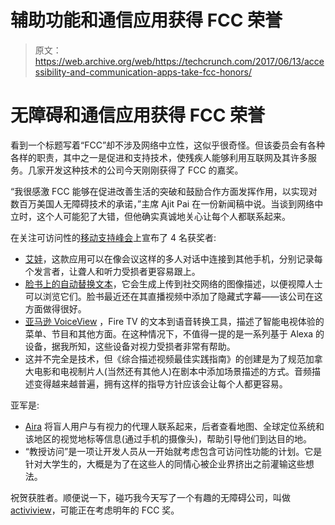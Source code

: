 # 辅助功能和通信应用获得 FCC 荣誉 

> 原文：<https://web.archive.org/web/https://techcrunch.com/2017/06/13/accessibility-and-communication-apps-take-fcc-honors/>

# 无障碍和通信应用获得 FCC 荣誉

看到一个标题写着“FCC”却不涉及网络中立性，这似乎很奇怪。但该委员会有各种各样的职责，其中之一是促进和支持技术，使残疾人能够利用互联网及其许多服务。几家开发这种技术的公司今天刚刚获得了 FCC 的嘉奖。

“我很感激 FCC 能够在促进改善生活的突破和鼓励合作方面发挥作用，以实现对数百万美国人无障碍技术的承诺，”主席 Ajit Pai 在一份新闻稿中说。当谈到网络中立时，这个人可能犯了大错，但他确实真诚地关心让每个人都联系起来。

在关注可访问性的[移动支持峰会](https://web.archive.org/web/20221209233705/http://www.m-enabling.com/)上宣布了 4 名获奖者:

*   [艾娃](https://web.archive.org/web/20221209233705/https://beta.techcrunch.com/2016/11/21/ava-gives-the-hearing-impaired-a-more-present-voice-in-group-conversations/)，这款应用可以在像会议这样的多人对话中连接到其他手机，分别记录每个发言者，让聋人和听力受损者更容易跟上。
*   [脸书上的自动替换文本](https://web.archive.org/web/20221209233705/https://www.google.com/url?q=https://beta.techcrunch.com/2016/04/04/facebooks-tool-to-help-the-blind-see-images-just-launched-for-ios/)，它会生成上传到社交网络的图像描述，以便视障人士可以浏览它们。脸书最近还在其直播视频中添加了隐藏式字幕——该公司在这方面做得很好。
*   [亚马逊 VoiceView](https://web.archive.org/web/20221209233705/https://beta.techcrunch.com/2016/05/10/amazon-voiceview/) ，Fire TV 的文本到语音转换工具，描述了智能电视体验的菜单、节目和其他方面。在这种情况下，不值得一提的是一系列基于 Alexa 的设备，据我所知，这些设备对视力受损者非常有帮助。
*   这并不完全是技术，但《综合描述视频最佳实践指南》的创建是为了规范加拿大电影和电视制片人(当然还有其他人)在剧本中添加场景描述的方式。音频描述变得越来越普遍，拥有这样的指导方针应该会让每个人都更容易。

亚军是:

*   [Aira](https://web.archive.org/web/20221209233705/https://aira.io/) 将盲人用户与有视力的代理人联系起来，后者查看地图、全球定位系统和该地区的视觉地标等信息(通过手机的摄像头)，帮助引导他们到达目的地。
*   “教授访问”是一项让开发人员从一开始就考虑包含可访问性功能的计划。它是针对大学生的，大概是为了在这些人的同情心被企业界挤出之前灌输这些想法。

祝贺获胜者。顺便说一下，碰巧我今天写了一个有趣的无障碍公司，叫做[activiview](https://web.archive.org/web/20221209233705/https://beta.techcrunch.com/2017/06/13/actiview-aims-to-streamline-movie-accessibility-for-millions-of-hearing-and-vision-impaired/)，可能正在考虑明年的 FCC 奖。